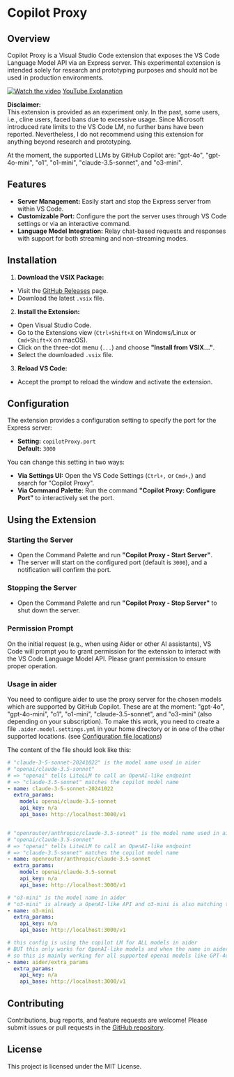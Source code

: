 # Copilot Proxy

## Overview

Copilot Proxy is a Visual Studio Code extension that exposes the VS Code Language Model API via an Express server. This experimental extension is intended solely for research and prototyping purposes and should not be used in production environments.

[![Watch the video](https://img.youtube.com/vi/i1I2CAPOXHM/maxresdefault.jpg)](https://youtu.be/i1I2CAPOXHM)
[YouTube Explanation](https://youtu.be/i1I2CAPOXHM)

**Disclaimer:**  
This extension is provided as an experiment only. In the past, some users, i.e., cline users, faced bans due to excessive usage. Since Microsoft introduced rate limits to the VS Code LM, no further bans have been reported. Nevertheless, I do not recommend using this extension for anything beyond research and prototyping.

At the moment, the supported LLMs by GitHub Copilot are: "gpt-4o", "gpt-4o-mini", "o1", "o1-mini", "claude-3.5-sonnet", and "o3-mini".

## Features

- **Server Management:** Easily start and stop the Express server from within VS Code.
- **Customizable Port:** Configure the port the server uses through VS Code settings or via an interactive command.
- **Language Model Integration:** Relay chat-based requests and responses with support for both streaming and non-streaming modes.

## Installation

1. **Download the VSIX Package:**
  - Visit the [GitHub Releases](https://github.com/lutzleonhardt/copilot-proxy/releases) page.
  - Download the latest `.vsix` file.

2. **Install the Extension:**
  - Open Visual Studio Code.
  - Go to the Extensions view (`Ctrl+Shift+X` on Windows/Linux or `Cmd+Shift+X` on macOS).
  - Click on the three-dot menu (`...`) and choose **"Install from VSIX..."**.
  - Select the downloaded `.vsix` file.

3. **Reload VS Code:**
  - Accept the prompt to reload the window and activate the extension.

## Configuration

The extension provides a configuration setting to specify the port for the Express server:

- **Setting:** `copilotProxy.port`  
  **Default:** `3000`

You can change this setting in two ways:
- **Via Settings UI:** Open the VS Code Settings (`Ctrl+,` or `Cmd+,`) and search for "Copilot Proxy".
- **Via Command Palette:** Run the command **"Copilot Proxy: Configure Port"** to interactively set the port.

## Using the Extension

### Starting the Server

- Open the Command Palette and run **"Copilot Proxy - Start Server"**.
- The server will start on the configured port (default is `3000`), and a notification will confirm the port.

### Stopping the Server

- Open the Command Palette and run **"Copilot Proxy - Stop Server"** to shut down the server.

### Permission Prompt

On the initial request (e.g., when using Aider or other AI assistants), VS Code will prompt you to grant permission for the extension to interact with the VS Code Language Model API. Please grant permission to ensure proper operation.

### Usage in aider

You need to configure aider to use the proxy server for the chosen models which are supported by GitHub Copilot.
These are at the moment: "gpt-4o", "gpt-4o-mini", "o1", "o1-mini", "claude-3.5-sonnet", and "o3-mini" (also depending on your subscription).
To make this work, you need to create a file `.aider.model.settings.yml` in your home directory or in one of the other supported locations. (see [Configuration file locations](https://aider.chat/docs/config/adv-model-settings.html))

The content of the file should look like this:

```yaml
# "claude-3-5-sonnet-20241022" is the model name used in aider
# "openai/claude-3.5-sonnet"
# => "openai" tells LiteLLM to call an OpenAI-like endpoint
# => "claude-3.5-sonnet" matches the copilot model name
- name: claude-3-5-sonnet-20241022
  extra_params:
    model: openai/claude-3.5-sonnet
    api_key: n/a
    api_base: http://localhost:3000/v1


# "openrouter/anthropic/claude-3.5-sonnet" is the model name used in aider
# "openai/claude-3.5-sonnet"
# => "openai" tells LiteLLM to call an OpenAI-like endpoint
# => "claude-3.5-sonnet" matches the copilot model name
- name: openrouter/anthropic/claude-3.5-sonnet
  extra_params:
    model: openai/claude-3.5-sonnet
    api_key: n/a
    api_base: http://localhost:3000/v1

# "o3-mini" is the model name in aider
# "o3-mini" is already a OpenAI-like API and o3-mini is also matching the name in copilot
- name: o3-mini
  extra_params:
    api_key: n/a
    api_base: http://localhost:3000/v1

# this config is using the copilot LM for ALL models in aider
# BUT this only works for OpenAI-like models and when the name in aider/LiteLLM matches the name in copilot
# so this is mainly working for all supported openai models like GPT-4o, o1, o3-mini
- name: aider/extra_params
  extra_params:
    api_key: n/a
    api_base: http://localhost:3000/v1            
```


## Contributing

Contributions, bug reports, and feature requests are welcome! Please submit issues or pull requests in the [GitHub repository](https://github.com/yourusername/copilot-proxy).

## License

This project is licensed under the MIT License.

